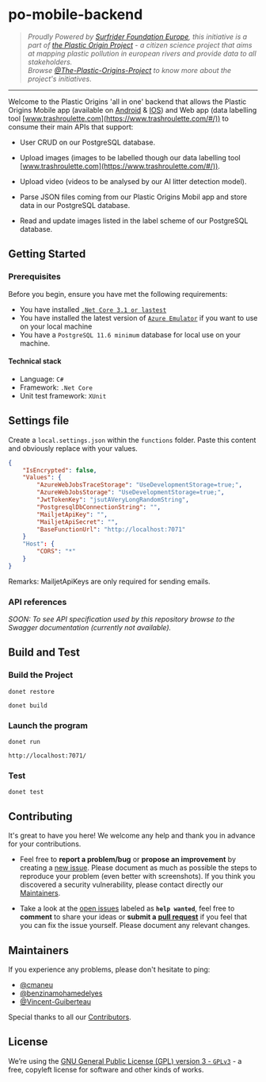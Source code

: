 # po-mobile-backend

<!--- OPTIONAL: You can add badges and shields to reflect the current status of the project, the licence it uses and if any dependencies it uses are up-to-date. Plus they look pretty cool! You can find a list of badges or design your own at https://shields.io/ --->

> *Proudly Powered by [Surfrider Foundation Europe](https://surfrider.eu/), this initiative is a part of [the Plastic Origin Project](https://www.plasticorigins.eu/) - a citizen science project that aims at mapping plastic pollution in european rivers and provide data to all stakeholders.\
> Browse [@The-Plastic-Origins-Project](https://github.com/surfriderfoundationeurope/The-Plastic-Origins-Project) to know more about the project's initiatives*.
_________________

Welcome to the Plastic Origins 'all in one' backend that allows the Plastic Origins Mobile app (available on [Android](https://play.google.com/store/apps/details?id=com.plasticorigins&hl=fr&gl=US) & [IOS](https://apps.apple.com/fr/app/plastic-origins/id1532710998)) and Web app (data labelling tool  [www.trashroulette.com](https://www.trashroulette.com/#/)) to consume their main APIs that support:

* User CRUD on our PostgreSQL database.

* Upload images (images to be labelled though our data labelling tool [www.trashroulette.com](https://www.trashroulette.com/#/)).

* Upload video (videos to be analysed by our AI litter detection model).

* Parse JSON files coming from our Plastic Origins Mobil app and store data in our PostgreSQL database.

* Read and update images listed in the label scheme of our PostgreSQL database.

## **Getting Started**

### **Prerequisites**

Before you begin, ensure you have met the following requirements:

* You have installed [`.Net Core 3.1 or lastest`](https://dotnet.microsoft.com/download/dotnet/3.1)
* You have installed the latest version of [`Azure Emulator`](https://docs.microsoft.com/en-us/azure/storage/common/storage-use-emulator) if you want to use on your local machine
* You have a `PostgreSQL 11.6 minimum` database for local use on your machine.

#### **Technical stack**

* Language: `C#`
* Framework: `.Net Core`
* Unit test framework: `XUnit`

## **Settings file**

Create a `local.settings.json` within the `functions` folder. Paste this content and obviously replace with your values.

```json
{
	"IsEncrypted": false,
	"Values": {
		"AzureWebJobsTraceStorage": "UseDevelopmentStorage=true;",
		"AzureWebJobsStorage": "UseDevelopmentStorage=true;",
		"JwtTokenKey": "jsutAVeryLongRandomString",
		"PostgresqlDbConnectionString": "",
		"MailjetApiKey": "",
		"MailjetApiSecret": "",
		"BaseFunctionUrl": "http://localhost:7071"
	}
	"Host": {
		"CORS": "*"
	}
}
```

Remarks: MailjetApiKeys are only required for sending emails.

### **API references**

*SOON: To see API specification used by this repository browse to the Swagger documentation (currently not available).*

<!--- Below an example of the API Functions to use for creating po-mobil-backend Swagger documentation:

```http
AnnotateImage:[POST] /images/annotate
```

```http
GetImageBBox:[GET] /images/bbox{imageId}
```

```http
GetImageTrashTypes:[GET] /images/trashtypes
```

```http
GetOneImage:[GET] /images/imgName/{fileName}
```

```http
GetRandomImage:[GET] /images/random
```

```http
Heartbeat:[GET,POST] /heartbeat
```

```http
Login:[POST] /login
```

```http
ReferenceGetRiverDB:[GET] /reference/rivers
```

```http
RefreshToken:[POST] /auth/refreshtoken
```

```http
Register:[POST] /register
```

```http
ResetAccount:[POST] /auth/reset
```

```http
ResetAccountForm:[GET] /auth/reset
```

```http
UpdateImageData:[POST] /images/update
```

```http
UpdatePassword:[POST] /auth/updatepassword
```

```http
UploadTrace:[POST] /trace
```

```http
UploadTraceAttachment:[POST] /trace/{traceId}/attachments/{fileName}
```

```http
Validate:[GET] /validate/{code}
```
-->

## **Build and Test**

### **Build the Project**

```shell
donet restore 
```
```shell
donet build
```

### **Launch the program**

```shell
donet run 
```
```shell
http://localhost:7071/
```

### **Test**

```shell
donet test
```

## **Contributing**

It's great to have you here! We welcome any help and thank you in advance for your contributions.

* Feel free to **report a problem/bug** or **propose an improvement** by creating a [new issue](https://github.com/surfriderfoundationeurope/po-mobile-backend/issues). Please document as much as possible the steps to reproduce your problem (even better with screenshots). If you think you discovered a security vulnerability, please contact directly our [Maintainers](##Maintainers).

* Take a look at the [open issues](https://github.com/surfriderfoundationeurope/po-mobile-backend/issues) labeled as **`help wanted`**, feel free to **comment** to share your ideas or **submit a** [**pull request**](https://github.com/surfriderfoundationeurope/po-mobile-backend/pulls) if you feel that you can fix the issue yourself. Please document any relevant changes.

## **Maintainers**

If you experience any problems, please don't hesitate to ping:

* [@cmaneu](https://github.com/cmaneu)
* [@benzinamohamedelyes](https://github.com/benzinamohamedelyes)
* [@Vincent-Guiberteau](https://github.com/Vincent-Guiberteau)

Special thanks to all our [Contributors](https://github.com/surfriderfoundationeurope/The-Plastic-Origins-Project).

## **License**

We’re using the [GNU General Public License (GPL) version 3 - `GPLv3`](https://www.gnu.org/licenses/gpl-3.0.en.html) - a free, copyleft license for software and other kinds of works.
